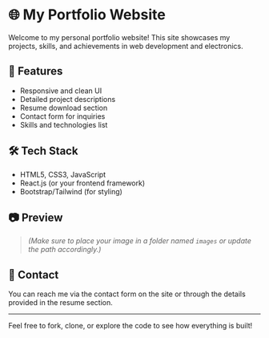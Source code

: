 # 🌐 My Portfolio Website

Welcome to my personal portfolio website! This site showcases my projects, skills, and achievements in web development and electronics.

## 🚀 Features

- Responsive and clean UI
- Detailed project descriptions
- Resume download section
- Contact form for inquiries
- Skills and technologies list

## 🛠️ Tech Stack

- HTML5, CSS3, JavaScript
- React.js (or your frontend framework)
- Bootstrap/Tailwind (for styling)


## 📷 Preview

<!-- ![Portfolio Screenshot](src/assets/porfolio.png) -->


> *(Make sure to place your image in a folder named `images` or update the path accordingly.)*

## 📩 Contact

You can reach me via the contact form on the site or through the details provided in the resume section.

---

Feel free to fork, clone, or explore the code to see how everything is built!


